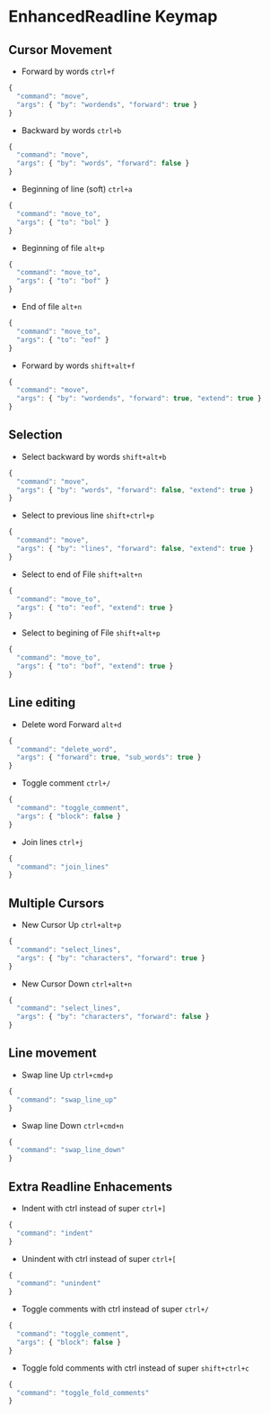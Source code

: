 EnhancedReadline Keymap
=======================

Cursor Movement
---------------

  * Forward by words `ctrl+f`

  ```js
  {
    "command": "move",
    "args": { "by": "wordends", "forward": true }
  }
  ```

  * Backward by words `ctrl+b`

  ```js
  {
    "command": "move",
    "args": { "by": "words", "forward": false }
  }
  ```

  * Beginning of line (soft) `ctrl+a`

  ```js
  {
    "command": "move_to",
    "args": { "to": "bol" }
  }
  ```

  * Beginning of file `alt+p`

  ```js
  {
    "command": "move_to",
    "args": { "to": "bof" }
  }
  ```

  * End of file `alt+n`

  ```js
  {
    "command": "move_to",
    "args": { "to": "eof" }
  }
  ```

  * Forward by words `shift+alt+f`

  ```js
  {
    "command": "move",
    "args": { "by": "wordends", "forward": true, "extend": true }
  }
  ```

Selection
---------

  * Select backward by words `shift+alt+b`

  ```js
  {
    "command": "move",
    "args": { "by": "words", "forward": false, "extend": true }
  }
  ```

  * Select to previous line `shift+ctrl+p`

  ```js
  {
    "command": "move",
    "args": { "by": "lines", "forward": false, "extend": true }
  }
  ```

  * Select to end of File `shift+alt+n`

  ```js
  {
    "command": "move_to",
    "args": { "to": "eof", "extend": true }
  }
  ```

  * Select to begining of File `shift+alt+p`

  ```js
  {
    "command": "move_to",
    "args": { "to": "bof", "extend": true }
  }
  ```

Line editing
------------

  * Delete word Forward `alt+d`

  ```js
  {
    "command": "delete_word",
    "args": { "forward": true, "sub_words": true }
  }
  ```

  * Toggle comment `ctrl+/`

  ```js
  {
    "command": "toggle_comment",
    "args": { "block": false }
  }
  ```

  * Join lines `ctrl+j`

  ```js
  {
    "command": "join_lines"
  }
  ```

Multiple Cursors
----------------

  * New Cursor Up `ctrl+alt+p`

  ```js
  {
    "command": "select_lines",
    "args": { "by": "characters", "forward": true }
  }
  ```

  * New Cursor Down `ctrl+alt+n`

  ```js
  {
    "command": "select_lines",
    "args": { "by": "characters", "forward": false }
  }
  ```

Line movement
-------------

  * Swap line Up `ctrl+cmd+p`

  ```js
  {
    "command": "swap_line_up"
  }
  ```

  * Swap line Down `ctrl+cmd+n`

  ```js
  {
    "command": "swap_line_down"
  }
  ```

Extra Readline Enhacements
--------------------------
  * Indent with ctrl instead of super `ctrl+]`

  ```js
  {
    "command": "indent"
  }
  ```

  * Unindent with ctrl instead of super `ctrl+[`

  ```js
  {
    "command": "unindent"
  }
  ```

  * Toggle comments with ctrl instead of super `ctrl+/`

  ```js
  {
    "command": "toggle_comment",
    "args": { "block": false }
  }
  ```

  * Toggle fold comments with ctrl instead of super `shift+ctrl+c`

  ```js
  {
    "command": "toggle_fold_comments"
  }
  ```
